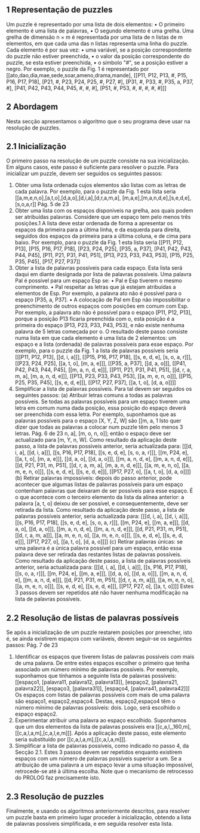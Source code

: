 ## 1 Representação de puzzles
Um puzzle é representado por uma lista de dois elementos:
• O primeiro elemento é uma lista de palavras,
• O segundo elemento é uma grelha.
Uma grelha de dimensão n × m é representada por uma lista de n listas de m elementos,
em que cada uma das n listas representa uma linha do puzzle. Cada elemento é por sua
vez:
• uma variável, se a posição correspondente do puzzle não estiver preenchida,
• o valor da posição correspondente do puzzle, se esta estiver preenchida,
• o símbolo "#", se a posição estiver a negro.
Por exemplo, o puzzle da Fig. 1 é representado por
[[ato,dao,dia,mae,sede,soar,ameno,drama,mande],
[[P11, P12, P13, #, P15, P16, P17, P18],
[P21, #, P23, P24, P25, #, P27, #],
[P31, #, P33, #, P35, a, P37, #],
[P41, P42, P43, P44, P45, #, #, #],
[P51, #, P53, #, #, #, #, #]]]
## 2 Abordagem
Nesta secção apresentamos o algoritmo que o seu programa deve usar na resolução de
puzzles.
## 2.1 Inicialização
O primeiro passo na resolução de um puzzle consiste na sua inicialização. Em alguns
casos, este passo é suficiente para resolver o puzzle.
Para inicializar um puzzle, devem ser seguidos os seguintes passos:
1. Obter uma lista ordenada cujos elementos são listas com as letras de cada palavra.
Por exemplo, para o puzzle da Fig. 1 esta lista seria
[[a,m,e,n,o],[a,t,o],[d,a,o],[d,i,a],[d,r,a,m,a],
[m,a,e],[m,a,n,d,e],[s,e,d,e],[s,o,a,r]]
Pág. 5 de 23
2. Obter uma lista com os espaços disponíveis na grelha, aos quais podem ser atribuídas palavras. Considere que um espaço tem pelo menos três posições.1 A lista deve
estar ordenada de forma a apresentar os espaços da primeira para a última linha, e
da esquerda para direita, seguidos dos espaços da primeira para a última coluna, e
de cima para baixo. Por exemplo, para o puzzle da Fig. 1 esta lista seria
[[P11, P12, P13], [P15, P16, P17, P18],
[P23, P24, P25],
[P35, a, P37],
[P41, P42, P43, P44, P45],
[P11, P21, P31, P41, P51],
[P13, P23, P33, P43, P53],
[P15, P25, P35, P45],
[P17, P27, P37]]
3. Obter a lista de palavras possíveis para cada espaço. Esta lista será daqui em diante
designada por lista de palavras possíveis. Uma palavra Pal é possível para um espaço
Esp se:
• Pal e Esp tiverem o mesmo comprimento.
• Pal respeitar as letras que já estejam atribuídas a elementos de Esp. Por exemplo, a palavra ato não é possível para o espaço [P35, a, P37].
• A colocação de Pal em Esp não impossibilitar o preenchimento de outros espaços com posições em comum com Esp. Por exemplo, a palavra ato não é
possível para o espaço [P11, P12, P13], porque a posição P13 ficaria preenchida com o, esta posição é a primeira do espaço [P13, P23, P33, P43, P53], e
não existe nenhuma palavra de 5 letras começada por o.
O resultado deste passo consiste numa lista em que cada elemento é uma lista de 2
elementos: um espaço e a lista (ordenada) de palavras possíveis para esse espaço.
Por exemplo, para o puzzle da Fig. 1 a lista de palavras possíveis seria
[[[P11, P12, P13], [[d, i, a]]],
[[P15, P16, P17, P18], [[s, e, d, e], [s, o, a, r]]],
[[P23, P24, P25], [[a, t, o], [m, a, e]]],
[[P35, a, P37], [[d, a, o]]],
[[P41, P42, P43, P44, P45], [[m, a, n, d, e]]],
[[P11, P21, P31, P41, P51], [[d, r, a, m, a], [m, a, n, d, e]]],
[[P13, P23, P33, P43, P53], [[a, m, e, n, o]]],
[[P15, P25, P35, P45], [[s, e, d, e]]],
[[P17, P27, P37], [[a, t, o], [d, a, o]]]]
4. Simplificar a lista de palavras possíveis. Para tal devem ser seguidos os seguintes
passos:
(a) Atribuir letras comuns a todas as palavras possíveis. Se todas as palavras possíveis para um espaço tiverem uma letra em comum numa dada posição, essa
posição do espaço deverá ser preenchida com essa letra. Por exemplo, suponhamos que as palavras possíveis para o espaço [X, Y, Z, W] são [[m, a,
1
Isto quer dizer que todas as palavras a colocar num puzzle têm pelo menos 3 letras.
Pág. 6 de 23
n, a], [m, o, n, o]]; então o espaço deve ser actualizado para [m, Y,
n, W]. Como resultado da aplicação deste passo, a lista de palavras possíveis
anterior, seria actualizada para:
[[[d, i, a], [[d, i, a]]],
[[s, P16, P17, P18], [[s, e, d, e], [s, o, a, r]]],
[[m, P24, e], [[a, t, o], [m, a, e]]],
[[d, a, o], [[d, a, o]]],
[[m, a, n, d, e], [[m, a, n, d, e]]],
[[d, P21, P31, m, P51], [[d, r, a, m, a], [m, a, n, d, e]]],
[[a, m, e, n, o], [[a, m, e, n, o]]],
[[s, e, d, e], [[s, e, d, e]]],
[[P17, P27, o], [[a, t, o], [d, a, o]]]]
(b) Retirar palavras impossíveis: depois do passo anterior, pode acontecer que algumas listas de palavras possíveis para um espaço contenham palavras que
deixaram de ser possíveis para esse espaço. É o que acontece com o terceiro
elemento da lista da alínea anterior: a palavra [a, t, o] deixou de ser possível, e consequentemente, deve ser retirada da lista. Como resultado da aplicação deste passo, a lista de palavras possíveis anterior, seria actualizada para:
[[[d, i, a], [[d, i, a]]],
[[s, P16, P17, P18], [[s, e, d, e], [s, o, a, r]]],
[[m, P24, e], [[m, a, e]]],
[[d, a, o], [[d, a, o]]],
[[m, a, n, d, e], [[m, a, n, d, e]]],
[[d, P21, P31, m, P51], [[d, r, a, m, a]]],
[[a, m, e, n, o], [[a, m, e, n, o]]],
[[s, e, d, e], [[s, e, d, e]]],
[[P17, P27, o], [[a, t, o], [d, a, o]]]]
(c) Retirar palavras únicas: se uma palavra é a única palavra possível para um
espaço, então essa palavra deve ser retirada das restantes listas de palavras
possíveis. Como resultado da aplicação deste passo, a lista de palavras possíveis anterior, seria actualizada para:
[[[d, i, a], [[d, i, a]]],
[[s, P16, P17, P18], [[s, o, a, r]]],
[[m, P24, e], [[m, a, e]]],
[[d, a, o], [[d, a, o]]],
[[m, a, n, d, e], [[m, a, n, d, e]]],
[[d, P21, P31, m, P51], [[d, r, a, m, a]]],
[[a, m, e, n, o], [[a, m, e, n, o]]],
[[s, e, d, e], [[s, e, d, e]]],
[[P17, P27, o], [[a, t, o]]]]
Estes 3 passos devem ser repetidos até não haver nenhuma modificação na lista de
palavras possíveis.
## 2.2 Resolução de listas de palavras possíveis
Se após a inicialização de um puzzle restarem posições por preencher, isto é, se ainda
existirem espaços com variáveis, devem seguir-se os seguintes passos:
Pág. 7 de 23
1. Identificar os espaços que tiverem listas de palavras possíveis com mais de uma
palavra. De entre estes espaços escolher o primeiro que tenha associado um número
mínimo de palavras possíveis. Por exemplo, suponhamos que tínhamos a seguinte
lista de palavras possíveis:
[[espaço1, [palavra11, palavra12, palavra13]],
[espaço2, [palavra21, palavra22]],
[espaço3, [palavra31]],
[espaço4, [palavra41, palavra42]]]
Os espaços com listas de palavras possíveis com mais de uma palavra são espaço1,
espaço2,espaço4. Destas, espaço2,espaço4 têm o número mínimo de palavras possíveis: dois. Logo, será escolhido o espaço espaço2.
2. Experimentar atribuir uma palavra ao espaço escolhido. Suponhamos que um dos
elementos da lista de palavras possíveis era
[[c,a,l,_160,m],[[c,a,l,a,m],[c,a,l,e,m]]]. Após a aplicação deste
passo, este elemento seria substituído por [[c,a,l,a,m],[[c,a,l,a,m]]].
3. Simplificar a lista de palavras possíveis, como indicado no passo 4, da Secção 2.1.
Estes 3 passos devem ser repetidos enquanto existirem espaços com um número de palavras possíveis superior a um. Se a atribuição de uma palavra a um espaço levar a uma
situação impossível, retrocede-se até à última escolha. Note que o mecanismo de retrocesso do PROLOG faz precisamente isto.
## 2.3 Resolução de puzzles
Finalmente, e usando os algoritmos anteriormente descritos, para resolver um puzzle
basta em primeiro lugar proceder à inicialização, obtendo a lista de palavras possíveis
simplificada, e em seguida resolver esta lista.

